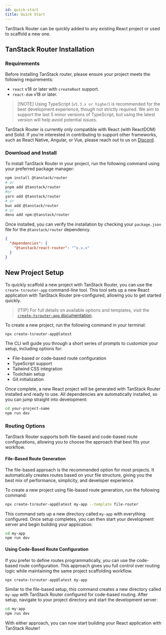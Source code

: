 ```yaml
---
id: quick-start
title: Quick Start
---
```


TanStack Router can be quickly added to any existing React project or used to scaffold a new one.

## TanStack Router Installation

### Requirements

Before installing TanStack router, please ensure your project meets the following requirements:

[//]: # 'Requirements'

- `react` v18 or later with `createRoot` support.
- `react-dom` v18 or later.

[//]: # 'Requirements'

> [!NOTE] Using TypeScript (`v5.3.x or higher`) is recommended for the best development experience, though not strictly required. We aim to support the last 5 minor versions of TypeScript, but using the latest version will help avoid potential issues.

TanStack Router is currently only compatible with React (with ReactDOM) and Solid. If you're interested in contributing to support other frameworks, such as React Native, Angular, or Vue, please reach out to us on [Discord](https://tlinz.com/discord).

### Download and Install

To install TanStack Router in your project, run the following command using your preferred package manager:

[//]: # 'installCommand'

```sh
npm install @tanstack/router
# or
pnpm add @tanstack/router
#or
yarn add @tanstack/router
# or
bun add @tanstack/router
# or
deno add npm:@tanstack/router
```

[//]: # 'installCommand'

Once installed, you can verify the installation by checking your `package.json` file for the `@tanstack/router` dependency.

[//]: # 'packageJson'

```json
{
  "dependencies": {
    "@tanstack/react-router": "^x.x.x"
  }
}
```

[//]: # 'packageJson'

## New Project Setup

To quickly scaffold a new project with TanStack Router, you can use the `create-tsrouter-app` command-line tool. This tool sets up a new React application with TanStack Router pre-configured, allowing you to get started quickly.

> [!TIP] For full details on available options and templates, visit the [`create-tsrouter-app` documentation](https://github.com/TanStack/create-tsrouter-app/tree/main/cli/create-tsrouter-app).

To create a new project, run the following command in your terminal:

[//]: # 'createAppCommand'

```sh
npx create-tsrouter-app@latest
```

[//]: # 'createAppCommand'

The CLI will guide you through a short series of prompts to customize your setup, including options for:

[//]: # 'CLIPrompts'

- File-based or code-based route configuration
- TypeScript support
- Tailwind CSS integration
- Toolchain setup
- Git initialization

[//]: # 'CLIPrompts'

Once complete, a new React project will be generated with TanStack Router installed and ready to use. All dependencies are automatically installed, so you can jump straight into development:

```sh
cd your-project-name
npm run dev
```

### Routing Options

TanStack Router supports both file-based and code-based route configurations, allowing you to choose the approach that best fits your workflow.

#### File-Based Route Generation

The file-based approach is the recommended option for most projects. It automatically creates routes based on your file structure, giving you the best mix of performance, simplicity, and developer experience.

To create a new project using file-based route generation, run the following command:

[//]: # 'createAppCommandFileBased'

```sh
npx create-tsrouter-app@latest my-app --template file-router
```

[//]: # 'createAppCommandFileBased'

This command sets up a new directory called `my-app` with everything configured. Once setup completes, you can then start your development server and begin building your application:

```sh
cd my-app
npm run dev
```

#### Using Code-Based Route Configuration

If you prefer to define routes programmatically, you can use the code-based route configuration. This approach gives you full control over routing logic while maintaining the same project scaffolding workflow.

[//]: # 'createAppCommandCodeBased'

```sh
npx create-tsrouter-app@latest my-app
```

[//]: # 'createAppCommandCodeBased'

Similar to the file-based setup, this command creates a new directory called `my-app` with TanStack Router configured for code-based routing. After setup, navigate to your project directory and start the development server:

```sh
cd my-app
npm run dev
```

With either approach, you can now start building your React application with TanStack Router!
